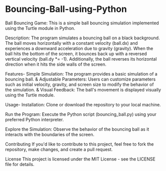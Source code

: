 # Bouncing-Ball-using-Python
Ball Bouncing Game: 
This is a simple ball bouncing simulation implemented using the Turtle module in Python.

Description: 
The program simulates a bouncing ball on a black background. The ball moves horizontally with a constant velocity (ball.dx) and experiences a downward acceleration due to gravity (gravity). When the ball hits the bottom of the screen, it bounces back up with a reversed vertical velocity (ball.dy *= -1). Additionally, the ball reverses its horizontal direction when it hits the side walls of the screen.

Features- 
Simple Simulation: The program provides a basic simulation of a bouncing ball. & 
Adjustable Parameters: Users can customize parameters such as initial velocity, gravity, and screen size to modify the behavior of the simulation. & 
Visual Feedback: The ball's movement is displayed visually using the Turtle module. 

Usage- 
Installation: Clone or download the repository to your local machine.

Run the Program: Execute the Python script (bouncing_ball.py) using your preferred Python interpreter.

Explore the Simulation: Observe the behavior of the bouncing ball as it interacts with the boundaries of the screen.

Contributing
If you'd like to contribute to this project, feel free to fork the repository, make changes, and create a pull request.

License
This project is licensed under the MIT License - see the LICENSE file for details.
